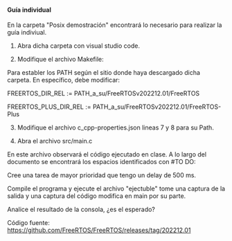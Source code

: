 #### Guía individual 

En la carpeta "Posix demostración" encontrará lo necesario para realizar la guía indiviual. 

1) Abra dicha carpeta con visual studio code. 

2) Modifique el archivo Makefile:

Para establer los PATH según el sitio donde haya descargado dicha carpeta. En específico, debe modificar: 

FREERTOS_DIR_REL := PATH_a_su/FreeRTOSv202212.01/FreeRTOS

FREERTOS_PLUS_DIR_REL := PATH_a_su/FreeRTOSv202212.01/FreeRTOS-Plus

3) Modifique el archivo c_cpp-properties.json lineas 7 y 8 para su Path. 

4) Abra el archivo src/main.c 

En este archivo observará el código ejecutado en clase. A lo largo del documento se encontrará los espacios identificados con #TO DO:

Cree una tarea de mayor prioridad que tengo un delay de 500 ms.

Compile el programa y ejecute el archivo "ejectuble" tome una captura de la salida y una captura del código modifica en main por su parte. 

Analice el resultado de la consola, ¿es el esperado?


Código fuente: https://github.com/FreeRTOS/FreeRTOS/releases/tag/202212.01
